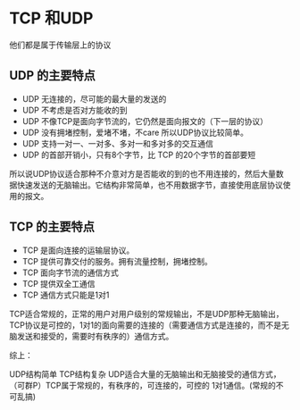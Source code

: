 # TCP 和UDP

他们都是属于传输层上的协议

## UDP 的主要特点

- UDP 无连接的，尽可能的最大量的发送的
- UDP 不考虑是否对方能收的到
- UDP 不像TCP是面向字节流的，它仍然是面向报文的（下一层的协议）
- UDP 没有拥堵控制，爱堵不堵，不care 所以UDP协议比较简单。
- UDP 支持一对一、一对多、多对一和多对多的交互通信
- UDP 的首部开销小，只有8个字节，比 TCP 的20个字节的首部要短

所以说UDP协议适合那种不介意对方是否能收的到的也不用连接的，然后大量数据快速发送的无脑输出。它结构非常简单，也不用数据字节，直接使用底层协议使用的报文。

## TCP 的主要特点
- TCP 是面向连接的运输层协议。
- TCP 提供可靠交付的服务。拥有流量控制，拥堵控制。
- TCP 面向字节流的通信方式
- TCP 提供双全工通信
- TCP 通信方式只能是1对1

TCP适合常规的，正常的用户对用户级别的常规输出，不是UDP那种无脑输出，TCP协议是可控的，1对1的面向需要的连接的（需要通信方式是连接的，而不是无脑发送和接受的，需要时有秩序的）通信方式。


综上：

UDP结构简单 TCP结构复杂 UDP适合大量的无脑输出和无脑接受的通信方式，（可群P）TCP属于常规的，有秩序的，可连接的，可控的 1对1通信。(常规的不可乱搞)
